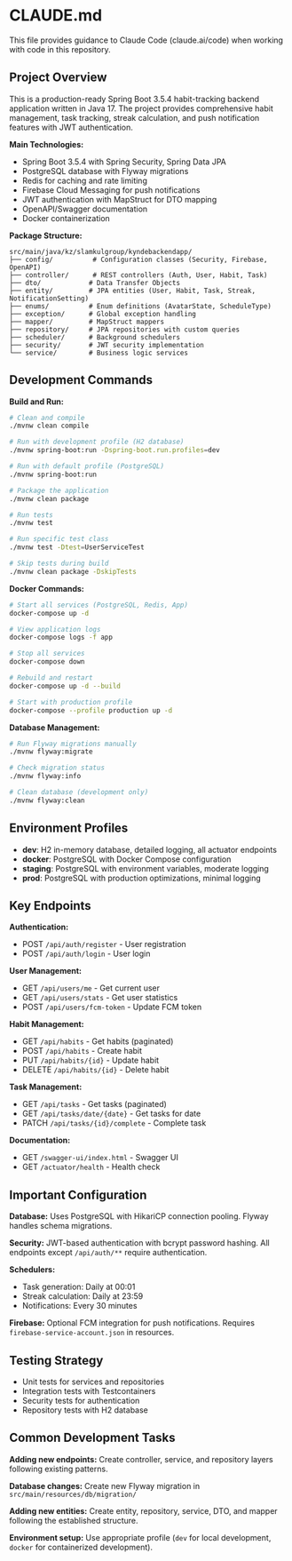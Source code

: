 # CLAUDE.md

This file provides guidance to Claude Code (claude.ai/code) when working with code in this repository.

## Project Overview

This is a production-ready Spring Boot 3.5.4 habit-tracking backend application written in Java 17. The project provides comprehensive habit management, task tracking, streak calculation, and push notification features with JWT authentication.

**Main Technologies:**
- Spring Boot 3.5.4 with Spring Security, Spring Data JPA
- PostgreSQL database with Flyway migrations
- Redis for caching and rate limiting
- Firebase Cloud Messaging for push notifications
- JWT authentication with MapStruct for DTO mapping
- OpenAPI/Swagger documentation
- Docker containerization

**Package Structure:**
```
src/main/java/kz/slamkulgroup/kyndebackendapp/
├── config/          # Configuration classes (Security, Firebase, OpenAPI)
├── controller/      # REST controllers (Auth, User, Habit, Task)
├── dto/            # Data Transfer Objects
├── entity/         # JPA entities (User, Habit, Task, Streak, NotificationSetting)
├── enums/          # Enum definitions (AvatarState, ScheduleType)
├── exception/      # Global exception handling
├── mapper/         # MapStruct mappers
├── repository/     # JPA repositories with custom queries
├── scheduler/      # Background schedulers
├── security/       # JWT security implementation
└── service/        # Business logic services
```

## Development Commands

**Build and Run:**
```bash
# Clean and compile
./mvnw clean compile

# Run with development profile (H2 database)
./mvnw spring-boot:run -Dspring-boot.run.profiles=dev

# Run with default profile (PostgreSQL)
./mvnw spring-boot:run

# Package the application
./mvnw clean package

# Run tests
./mvnw test

# Run specific test class
./mvnw test -Dtest=UserServiceTest

# Skip tests during build
./mvnw clean package -DskipTests
```

**Docker Commands:**
```bash
# Start all services (PostgreSQL, Redis, App)
docker-compose up -d

# View application logs
docker-compose logs -f app

# Stop all services
docker-compose down

# Rebuild and restart
docker-compose up -d --build

# Start with production profile
docker-compose --profile production up -d
```

**Database Management:**
```bash
# Run Flyway migrations manually
./mvnw flyway:migrate

# Check migration status
./mvnw flyway:info

# Clean database (development only)
./mvnw flyway:clean
```

## Environment Profiles

- **dev**: H2 in-memory database, detailed logging, all actuator endpoints
- **docker**: PostgreSQL with Docker Compose configuration
- **staging**: PostgreSQL with environment variables, moderate logging
- **prod**: PostgreSQL with production optimizations, minimal logging

## Key Endpoints

**Authentication:**
- POST `/api/auth/register` - User registration
- POST `/api/auth/login` - User login

**User Management:**
- GET `/api/users/me` - Get current user
- GET `/api/users/stats` - Get user statistics
- POST `/api/users/fcm-token` - Update FCM token

**Habit Management:**
- GET `/api/habits` - Get habits (paginated)
- POST `/api/habits` - Create habit
- PUT `/api/habits/{id}` - Update habit
- DELETE `/api/habits/{id}` - Delete habit

**Task Management:**
- GET `/api/tasks` - Get tasks (paginated)
- GET `/api/tasks/date/{date}` - Get tasks for date
- PATCH `/api/tasks/{id}/complete` - Complete task

**Documentation:**
- GET `/swagger-ui/index.html` - Swagger UI
- GET `/actuator/health` - Health check

## Important Configuration

**Database:** Uses PostgreSQL with HikariCP connection pooling. Flyway handles schema migrations.

**Security:** JWT-based authentication with bcrypt password hashing. All endpoints except `/api/auth/**` require authentication.

**Schedulers:** 
- Task generation: Daily at 00:01
- Streak calculation: Daily at 23:59  
- Notifications: Every 30 minutes

**Firebase:** Optional FCM integration for push notifications. Requires `firebase-service-account.json` in resources.

## Testing Strategy

- Unit tests for services and repositories
- Integration tests with Testcontainers
- Security tests for authentication
- Repository tests with H2 database

## Common Development Tasks

**Adding new endpoints:** Create controller, service, and repository layers following existing patterns.

**Database changes:** Create new Flyway migration in `src/main/resources/db/migration/`

**Adding new entities:** Create entity, repository, service, DTO, and mapper following the established structure.

**Environment setup:** Use appropriate profile (`dev` for local development, `docker` for containerized development).
